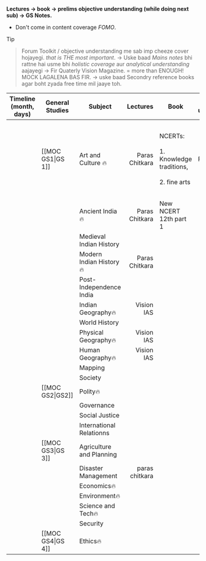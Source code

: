 **Lectures → book → prelims objective understanding (while doing next sub) → GS Notes.**
- Don't come in content coverage *FOMO*.
> [!tip]
> >Forum Toolkit / objective understanding me sab imp cheeze cover hojayegi. *that is THE most important*. 
> >→ Uske baad *Mains notes* bhi rattne hai usme bhi *holistic coverage* aur *analytical understanding* aajayegi
> >→ Fir Quaterly Vision Magazine. = more than ENOUGH! 
> >MOCK LAGALENA BAS FIR.
> > → uske baad Secondry reference books agar boht zyada free time mil jaaye toh.

| **Timeline** (month, days) | **General Studies** | **Subject**              |   **Lectures** | **Book**                                                     | **Objective understanding** | **Strategy**                                                               |   **EXTRA**    |
| -------------------------- | ------------------- | ------------------------ | -------------: | ------------------------------------------------------------ | --------------------------- | -------------------------------------------------------------------------- | :------------: |
|                            | [[MOC GS1\|GS 1]]   | Art and Culture 🔥       | Paras Chitkara | NCERTs:<br><br>1. Knowledge traditions, <br><br>2. fine arts | Forum Toolkit               | Paras chitkara notes will be primary. will read the two NCERTs after that. | AIR 16's notes |
|                            |                     | Ancient India🔥          | Paras Chitkara | New NCERT 12th part 1                                        |                             |                                                                            |                |
|                            |                     | Medieval Indian History  |                |                                                              |                             |                                                                            |                |
|                            |                     | Modern Indian History🔥  | Paras Chitkara |                                                              |                             |                                                                            |                |
|                            |                     | Post- Independence India |                |                                                              |                             |                                                                            |                |
|                            |                     | Indian Geography🔥       |     Vision IAS |                                                              |                             |                                                                            |                |
|                            |                     | World History            |                |                                                              |                             |                                                                            |                |
|                            |                     | Physical Geography🔥     |     Vision IAS |                                                              |                             |                                                                            |                |
|                            |                     | Human Geography🔥        |     Vision IAS |                                                              |                             |                                                                            |                |
|                            |                     | Mapping                  |                |                                                              |                             |                                                                            |                |
|                            |                     | Society                  |                |                                                              |                             |                                                                            |                |
|                            | [[MOC GS2\|GS2]]    | Polity🔥                 |                |                                                              |                             |                                                                            |                |
|                            |                     | Governance               |                |                                                              |                             |                                                                            |                |
|                            |                     | Social Justice           |                |                                                              |                             |                                                                            |                |
|                            |                     | International Relationns |                |                                                              |                             |                                                                            |                |
|                            | [[MOC GS3\|GS 3]]   | Agriculture and Planning |                |                                                              |                             |                                                                            |                |
|                            |                     | Disaster Management      | paras chitkara |                                                              |                             |                                                                            |                |
|                            |                     | Economics🔥              |                |                                                              |                             |                                                                            |                |
|                            |                     | Environment🔥            |                |                                                              |                             |                                                                            |                |
|                            |                     | Science and Tech🔥       |                |                                                              |                             |                                                                            |                |
|                            |                     | Security                 |                |                                                              |                             |                                                                            |                |
|                            | [[MOC GS4\|GS 4]]   | Ethics🔥                 |                |                                                              |                             |                                                                            |                |
